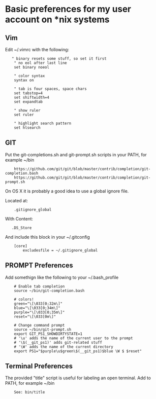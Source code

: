 # Basic preferences for my user account on *nix systems

## Vim

Edit ~/.vimrc with the following:

       " binary resets some stuff, so set it first
        " no eol after last line
        set binary noeol
        
        " color syntax
        syntax on
        
        " tab is four spaces, space chars
        set tabstop=4
        set shiftwidth=4
        set expandtab
        
        " show ruler
        set ruler
        
        " highlight search pattern
        set hlsearch 


## GIT

Put the git-completions.sh and git-prompt.sh scripts in your PATH, for example ~/bin

        https://github.com/git/git/blob/master/contrib/completion/git-completion.bash
        https://github.com/git/git/blob/master/contrib/completion/git-prompt.sh

On OS X it is probably a good idea to use a global ignore file.


Located at: 

        .gitignore_global


With Content:

       .DS_Store


And include this block in your ~/.gitconfig

        [core]
            excludesfile = ~/.gitignore_global


## PROMPT Preferences

Add somethign like the following to your ~/.bash_profile

        # Enable tab completion
        source ~/bin/git-completion.bash
        
        # colors!
        green="\[\033[0;32m\]"
        blue="\[\033[0;34m\]"
        purple="\[\033[0;35m\]"
        reset="\[\033[0m\]"
        
        # Change command prompt
        source ~/bin/git-prompt.sh
        export GIT_PS1_SHOWDIRTYSTATE=1
        # '\u' adds the name of the current user to the prompt
        # '\$(__git_ps1)' adds git-related stuff
        # '\W' adds the name of the current directory
        export PS1="$purple\u$green\$(__git_ps1)$blue \W $ $reset"

## Terminal Preferences

The provided "title" script is useful for labeling an open terminal. Add to PATH, for example ~/bin

        See: bin/title


